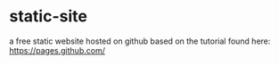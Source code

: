 # static-site
a free static website hosted on github based on the tutorial found here: https://pages.github.com/
